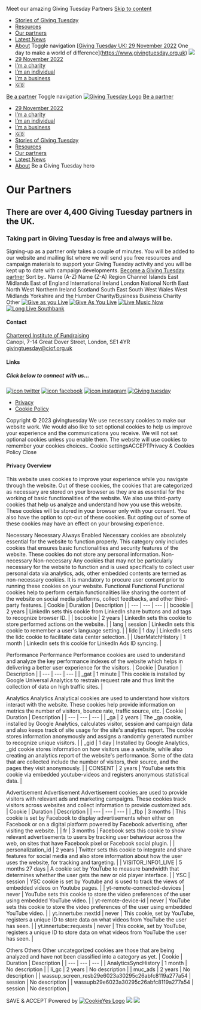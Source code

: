 
Meet our amazing Giving Tuesday Partners
[Skip to content](#main)
* [Stories of Giving Tuesday](https://www.givingtuesday.org.uk/stories-of-giving-tuesday/)
* [Resources](https://www.givingtuesday.org.uk/resources/)
* [Our partners](https://www.givingtuesday.org.uk/our-partners/)
* [Latest News](https://www.givingtuesday.org.uk/latest-news/)
* [About](https://www.givingtuesday.org.uk/about/)
Toggle navigation
[[Giving Tuesday UK: 29 November 2022](https://www.givingtuesday.org.uk/)
One day to make a world of difference](https://www.givingtuesday.org.uk)
[![](https://www.givingtuesday.org.uk/wp-content/themes/givingtuesday/assets/img/logo-2.png)](https://www.givingtuesday.org.uk)
* [29 November 2022](https://www.givingtuesday.org.uk/29-november-2022/)
* [I’m a charity](https://www.givingtuesday.org.uk/charity/)
* [I’m an individual](https://www.givingtuesday.org.uk/individual/)
* [I’m a business](https://www.givingtuesday.org.uk/business/)
* [🇬🇧](https://www.givingtuesday.org.uk/contact/)
 
[Be a partner](https://www.givingtuesday.org.uk/become-a-partner/)
Toggle navigation
[![Giving Tuesday Logo](https://www.givingtuesday.org.uk/wp-content/themes/givingtuesday/assets/img/logo-2.png)](https://www.givingtuesday.org.uk)
[Be a partner](https://www.givingtuesday.org.uk/become-a-partner/)
* [29 November 2022](https://www.givingtuesday.org.uk/29-november-2022/)
* [I’m a charity](https://www.givingtuesday.org.uk/charity/)
* [I’m an individual](https://www.givingtuesday.org.uk/individual/)
* [I’m a business](https://www.givingtuesday.org.uk/business/)
* [🇬🇧](https://www.givingtuesday.org.uk/contact/)
 * [Stories of Giving Tuesday](https://www.givingtuesday.org.uk/stories-of-giving-tuesday/)
* [Resources](https://www.givingtuesday.org.uk/resources/)
* [Our partners](https://www.givingtuesday.org.uk/our-partners/)
* [Latest News](https://www.givingtuesday.org.uk/latest-news/)
* [About](https://www.givingtuesday.org.uk/about/)
Be a Giving Tuesday hero
# Our Partners
## There are over 4,400 Giving Tuesday partners in the UK.
### Taking part in Giving Tuesday is free and always will be.
Signing-up as a partner only takes a couple of minutes. You will be added to our website and mailing list where we will send you free resources and campaign materials to support your Giving Tuesday activity and you will be kept up to date with campaign developments.
[Become a Giving Tuesday partner](https://www.givingtuesday.org.uk/become-a-partner/)
Sort by..
Name (A-Z)
Name (Z-A)
Region
 Channel Islands 
 East Midlands 
 East of England 
 International 
 Ireland 
 London 
 National 
 North East 
 North West 
 Northern Ireland 
 Scotland 
 South East 
 South West 
 Wales 
 West Midlands 
 Yorkshire and the Humber 
Charity/Business
 Business 
 Charity 
 Other 
[![Give as you Live](https://www.givingtuesday.org.uk/wp-content/uploads/gayl-logo.png "Give as you Live")](https://www.giveasyoulive.com/)
[![Give As You Live](https://www.givingtuesday.org.uk/wp-content/uploads/600px_200px_Main_Logo_Grey_txt_for_use_on_white_background-100.jpg "Give As You Live")](https://www.giveasyoulive.com/)
[![Live Music Now](https://www.givingtuesday.org.uk/wp-content/uploads/lmn-logo-RGB-768x279.jpg "Live Music Now")](http://www.livemusicnow.org.uk/)
[![Long Live Southbank](https://www.givingtuesday.org.uk/wp-content/uploads/LLSBlogo-768x665.png "Long Live Southbank")](http://www.llsb.com)
#### Contact
[Chartered Institute of Fundraising](https://ciof.org.uk)  
Canopi, 7-14 Great Dover Street, London, SE1 4YR
[givingtuesday@ciof.org.uk](mailto:givingtuesday@ciof.org.uk)
#### Links
##### Click below to connect with us...
[![icon twitter](https://www.givingtuesday.org.uk/wp-content/themes/givingtuesday/assets/img/icon-twitter.svg)](https://twitter.com/givingtuesdayuk)
[![icon facebook](https://www.givingtuesday.org.uk/wp-content/themes/givingtuesday/assets/img/icon-facebook.svg)](https://www.facebook.com/givingtuesdayuk)
[![icon instagram](https://www.givingtuesday.org.uk/wp-content/themes/givingtuesday/assets/img/icon-instagram.svg)](https://www.instagram.com/givingtuesdayuk)
[![Giving tuesday](https://www.givingtuesday.org.uk/wp-content/themes/givingtuesday/assets/img/giving-tuesday-campaign-logo.png)](https://www.cafonline.org/)
* [Privacy](https://www.givingtuesday.org.uk/privacy/)
* [Cookie Policy](https://www.givingtuesday.org.uk/cookies-policy/)
 
Copyright © 2023 givingtuesday
We use necessary cookies to make our website work. We would also like to set optional cookies to help us improve your experience and the communications you receive. We will not set optional cookies unless you enable them. The website will use cookies to remember your cookies choices.. Cookie settingsACCEPTPrivacy & Cookies Policy
Close
#### Privacy Overview
 
This website uses cookies to improve your experience while you navigate through the website. Out of these cookies, the cookies that are categorized as necessary are stored on your browser as they are as essential for the working of basic functionalities of the website. We also use third-party cookies that help us analyze and understand how you use this website. These cookies will be stored in your browser only with your consent. You also have the option to opt-out of these cookies. But opting out of some of these cookies may have an effect on your browsing experience.
 
Necessary
Necessary
Always Enabled
 Necessary cookies are absolutely essential for the website to function properly. This category only includes cookies that ensures basic functionalities and security features of the website. These cookies do not store any personal information. 
Non-necessary
Non-necessary
 Any cookies that may not be particularly necessary for the website to function and is used specifically to collect user personal data via analytics, ads, other embedded contents are termed as non-necessary cookies. It is mandatory to procure user consent prior to running these cookies on your website. 
Functional
Functional
 Functional cookies help to perform certain functionalities like sharing the content of the website on social media platforms, collect feedbacks, and other third-party features.
| Cookie | Duration | Description |
| --- | --- | --- |
| bcookie | 2 years | LinkedIn sets this cookie from LinkedIn share buttons and ad tags to recognize browser ID. |
| bscookie | 2 years | LinkedIn sets this cookie to store performed actions on the website. |
| lang | session | LinkedIn sets this cookie to remember a user's language setting. |
| lidc | 1 day | LinkedIn sets the lidc cookie to facilitate data center selection. |
| UserMatchHistory | 1 month | LinkedIn sets this cookie for LinkedIn Ads ID syncing. |
 
Performance
Performance
 Performance cookies are used to understand and analyze the key performance indexes of the website which helps in delivering a better user experience for the visitors.
| Cookie | Duration | Description |
| --- | --- | --- |
| \_gat | 1 minute | This cookie is installed by Google Universal Analytics to restrain request rate and thus limit the collection of data on high traffic sites. |
 
Analytics
Analytics
 Analytical cookies are used to understand how visitors interact with the website. These cookies help provide information on metrics the number of visitors, bounce rate, traffic source, etc.
| Cookie | Duration | Description |
| --- | --- | --- |
| \_ga | 2 years | The \_ga cookie, installed by Google Analytics, calculates visitor, session and campaign data and also keeps track of site usage for the site's analytics report. The cookie stores information anonymously and assigns a randomly generated number to recognize unique visitors. |
| \_gid | 1 day | Installed by Google Analytics, \_gid cookie stores information on how visitors use a website, while also creating an analytics report of the website's performance. Some of the data that are collected include the number of visitors, their source, and the pages they visit anonymously. |
| CONSENT | 2 years | YouTube sets this cookie via embedded youtube-videos and registers anonymous statistical data. |
 
Advertisement
Advertisement
 Advertisement cookies are used to provide visitors with relevant ads and marketing campaigns. These cookies track visitors across websites and collect information to provide customized ads.
| Cookie | Duration | Description |
| --- | --- | --- |
| \_fbp | 3 months | This cookie is set by Facebook to display advertisements when either on Facebook or on a digital platform powered by Facebook advertising, after visiting the website. |
| fr | 3 months | Facebook sets this cookie to show relevant advertisements to users by tracking user behaviour across the web, on sites that have Facebook pixel or Facebook social plugin. |
| personalization\_id | 2 years | Twitter sets this cookie to integrate and share features for social media and also store information about how the user uses the website, for tracking and targeting. |
| VISITOR\_INFO1\_LIVE | 5 months 27 days | A cookie set by YouTube to measure bandwidth that determines whether the user gets the new or old player interface. |
| YSC | session | YSC cookie is set by Youtube and is used to track the views of embedded videos on Youtube pages. |
| yt-remote-connected-devices | never | YouTube sets this cookie to store the video preferences of the user using embedded YouTube video. |
| yt-remote-device-id | never | YouTube sets this cookie to store the video preferences of the user using embedded YouTube video. |
| yt.innertube::nextId | never | This cookie, set by YouTube, registers a unique ID to store data on what videos from YouTube the user has seen. |
| yt.innertube::requests | never | This cookie, set by YouTube, registers a unique ID to store data on what videos from YouTube the user has seen. |
 
Others
Others
 Other uncategorized cookies are those that are being analyzed and have not been classified into a category as yet.
| Cookie | Duration | Description |
| --- | --- | --- |
| AnalyticsSyncHistory | 1 month | No description |
| li\_gc | 2 years | No description |
| muc\_ads | 2 years | No description |
| wassup\_screen\_resb29e6023a30295c26abfc8119a277a54 | session | No description |
| wassupb29e6023a30295c26abfc8119a277a54 | session | No description |
 
SAVE & ACCEPT
Powered by [![CookieYes Logo](https://www.givingtuesday.org.uk/wp-content/plugins/cookie-law-info/legacy/public/images/logo-cookieyes.svg)](https://www.cookieyes.com/)
![](https://px.ads.linkedin.com/collect/?pid=1460369&fmt=gif)
![](https://www.facebook.com/tr?id=674978046316565&ev=PageView&noscript=1)

